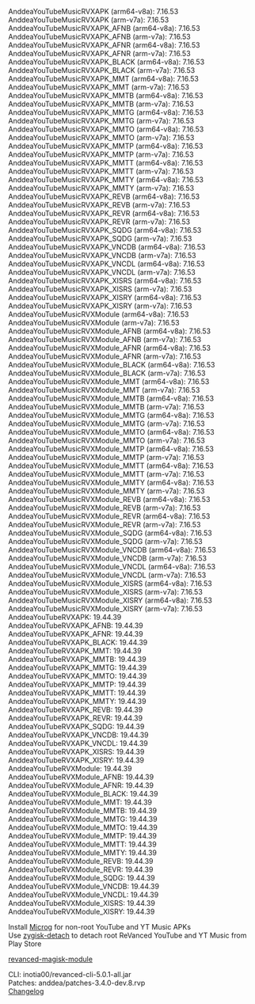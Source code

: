 AnddeaYouTubeMusicRVXAPK (arm64-v8a): 7.16.53  
AnddeaYouTubeMusicRVXAPK (arm-v7a): 7.16.53  
AnddeaYouTubeMusicRVXAPK_AFNB (arm64-v8a): 7.16.53  
AnddeaYouTubeMusicRVXAPK_AFNB (arm-v7a): 7.16.53  
AnddeaYouTubeMusicRVXAPK_AFNR (arm64-v8a): 7.16.53  
AnddeaYouTubeMusicRVXAPK_AFNR (arm-v7a): 7.16.53  
AnddeaYouTubeMusicRVXAPK_BLACK (arm64-v8a): 7.16.53  
AnddeaYouTubeMusicRVXAPK_BLACK (arm-v7a): 7.16.53  
AnddeaYouTubeMusicRVXAPK_MMT (arm64-v8a): 7.16.53  
AnddeaYouTubeMusicRVXAPK_MMT (arm-v7a): 7.16.53  
AnddeaYouTubeMusicRVXAPK_MMTB (arm64-v8a): 7.16.53  
AnddeaYouTubeMusicRVXAPK_MMTB (arm-v7a): 7.16.53  
AnddeaYouTubeMusicRVXAPK_MMTG (arm64-v8a): 7.16.53  
AnddeaYouTubeMusicRVXAPK_MMTG (arm-v7a): 7.16.53  
AnddeaYouTubeMusicRVXAPK_MMTO (arm64-v8a): 7.16.53  
AnddeaYouTubeMusicRVXAPK_MMTO (arm-v7a): 7.16.53  
AnddeaYouTubeMusicRVXAPK_MMTP (arm64-v8a): 7.16.53  
AnddeaYouTubeMusicRVXAPK_MMTP (arm-v7a): 7.16.53  
AnddeaYouTubeMusicRVXAPK_MMTT (arm64-v8a): 7.16.53  
AnddeaYouTubeMusicRVXAPK_MMTT (arm-v7a): 7.16.53  
AnddeaYouTubeMusicRVXAPK_MMTY (arm64-v8a): 7.16.53  
AnddeaYouTubeMusicRVXAPK_MMTY (arm-v7a): 7.16.53  
AnddeaYouTubeMusicRVXAPK_REVB (arm64-v8a): 7.16.53  
AnddeaYouTubeMusicRVXAPK_REVB (arm-v7a): 7.16.53  
AnddeaYouTubeMusicRVXAPK_REVR (arm64-v8a): 7.16.53  
AnddeaYouTubeMusicRVXAPK_REVR (arm-v7a): 7.16.53  
AnddeaYouTubeMusicRVXAPK_SQDG (arm64-v8a): 7.16.53  
AnddeaYouTubeMusicRVXAPK_SQDG (arm-v7a): 7.16.53  
AnddeaYouTubeMusicRVXAPK_VNCDB (arm64-v8a): 7.16.53  
AnddeaYouTubeMusicRVXAPK_VNCDB (arm-v7a): 7.16.53  
AnddeaYouTubeMusicRVXAPK_VNCDL (arm64-v8a): 7.16.53  
AnddeaYouTubeMusicRVXAPK_VNCDL (arm-v7a): 7.16.53  
AnddeaYouTubeMusicRVXAPK_XISRS (arm64-v8a): 7.16.53  
AnddeaYouTubeMusicRVXAPK_XISRS (arm-v7a): 7.16.53  
AnddeaYouTubeMusicRVXAPK_XISRY (arm64-v8a): 7.16.53  
AnddeaYouTubeMusicRVXAPK_XISRY (arm-v7a): 7.16.53  
AnddeaYouTubeMusicRVXModule (arm64-v8a): 7.16.53  
AnddeaYouTubeMusicRVXModule (arm-v7a): 7.16.53  
AnddeaYouTubeMusicRVXModule_AFNB (arm64-v8a): 7.16.53  
AnddeaYouTubeMusicRVXModule_AFNB (arm-v7a): 7.16.53  
AnddeaYouTubeMusicRVXModule_AFNR (arm64-v8a): 7.16.53  
AnddeaYouTubeMusicRVXModule_AFNR (arm-v7a): 7.16.53  
AnddeaYouTubeMusicRVXModule_BLACK (arm64-v8a): 7.16.53  
AnddeaYouTubeMusicRVXModule_BLACK (arm-v7a): 7.16.53  
AnddeaYouTubeMusicRVXModule_MMT (arm64-v8a): 7.16.53  
AnddeaYouTubeMusicRVXModule_MMT (arm-v7a): 7.16.53  
AnddeaYouTubeMusicRVXModule_MMTB (arm64-v8a): 7.16.53  
AnddeaYouTubeMusicRVXModule_MMTB (arm-v7a): 7.16.53  
AnddeaYouTubeMusicRVXModule_MMTG (arm64-v8a): 7.16.53  
AnddeaYouTubeMusicRVXModule_MMTG (arm-v7a): 7.16.53  
AnddeaYouTubeMusicRVXModule_MMTO (arm64-v8a): 7.16.53  
AnddeaYouTubeMusicRVXModule_MMTO (arm-v7a): 7.16.53  
AnddeaYouTubeMusicRVXModule_MMTP (arm64-v8a): 7.16.53  
AnddeaYouTubeMusicRVXModule_MMTP (arm-v7a): 7.16.53  
AnddeaYouTubeMusicRVXModule_MMTT (arm64-v8a): 7.16.53  
AnddeaYouTubeMusicRVXModule_MMTT (arm-v7a): 7.16.53  
AnddeaYouTubeMusicRVXModule_MMTY (arm64-v8a): 7.16.53  
AnddeaYouTubeMusicRVXModule_MMTY (arm-v7a): 7.16.53  
AnddeaYouTubeMusicRVXModule_REVB (arm64-v8a): 7.16.53  
AnddeaYouTubeMusicRVXModule_REVB (arm-v7a): 7.16.53  
AnddeaYouTubeMusicRVXModule_REVR (arm64-v8a): 7.16.53  
AnddeaYouTubeMusicRVXModule_REVR (arm-v7a): 7.16.53  
AnddeaYouTubeMusicRVXModule_SQDG (arm64-v8a): 7.16.53  
AnddeaYouTubeMusicRVXModule_SQDG (arm-v7a): 7.16.53  
AnddeaYouTubeMusicRVXModule_VNCDB (arm64-v8a): 7.16.53  
AnddeaYouTubeMusicRVXModule_VNCDB (arm-v7a): 7.16.53  
AnddeaYouTubeMusicRVXModule_VNCDL (arm64-v8a): 7.16.53  
AnddeaYouTubeMusicRVXModule_VNCDL (arm-v7a): 7.16.53  
AnddeaYouTubeMusicRVXModule_XISRS (arm64-v8a): 7.16.53  
AnddeaYouTubeMusicRVXModule_XISRS (arm-v7a): 7.16.53  
AnddeaYouTubeMusicRVXModule_XISRY (arm64-v8a): 7.16.53  
AnddeaYouTubeMusicRVXModule_XISRY (arm-v7a): 7.16.53  
AnddeaYouTubeRVXAPK: 19.44.39  
AnddeaYouTubeRVXAPK_AFNB: 19.44.39  
AnddeaYouTubeRVXAPK_AFNR: 19.44.39  
AnddeaYouTubeRVXAPK_BLACK: 19.44.39  
AnddeaYouTubeRVXAPK_MMT: 19.44.39  
AnddeaYouTubeRVXAPK_MMTB: 19.44.39  
AnddeaYouTubeRVXAPK_MMTG: 19.44.39  
AnddeaYouTubeRVXAPK_MMTO: 19.44.39  
AnddeaYouTubeRVXAPK_MMTP: 19.44.39  
AnddeaYouTubeRVXAPK_MMTT: 19.44.39  
AnddeaYouTubeRVXAPK_MMTY: 19.44.39  
AnddeaYouTubeRVXAPK_REVB: 19.44.39  
AnddeaYouTubeRVXAPK_REVR: 19.44.39  
AnddeaYouTubeRVXAPK_SQDG: 19.44.39  
AnddeaYouTubeRVXAPK_VNCDB: 19.44.39  
AnddeaYouTubeRVXAPK_VNCDL: 19.44.39  
AnddeaYouTubeRVXAPK_XISRS: 19.44.39  
AnddeaYouTubeRVXAPK_XISRY: 19.44.39  
AnddeaYouTubeRVXModule: 19.44.39  
AnddeaYouTubeRVXModule_AFNB: 19.44.39  
AnddeaYouTubeRVXModule_AFNR: 19.44.39  
AnddeaYouTubeRVXModule_BLACK: 19.44.39  
AnddeaYouTubeRVXModule_MMT: 19.44.39  
AnddeaYouTubeRVXModule_MMTB: 19.44.39  
AnddeaYouTubeRVXModule_MMTG: 19.44.39  
AnddeaYouTubeRVXModule_MMTO: 19.44.39  
AnddeaYouTubeRVXModule_MMTP: 19.44.39  
AnddeaYouTubeRVXModule_MMTT: 19.44.39  
AnddeaYouTubeRVXModule_MMTY: 19.44.39  
AnddeaYouTubeRVXModule_REVB: 19.44.39  
AnddeaYouTubeRVXModule_REVR: 19.44.39  
AnddeaYouTubeRVXModule_SQDG: 19.44.39  
AnddeaYouTubeRVXModule_VNCDB: 19.44.39  
AnddeaYouTubeRVXModule_VNCDL: 19.44.39  
AnddeaYouTubeRVXModule_XISRS: 19.44.39  
AnddeaYouTubeRVXModule_XISRY: 19.44.39  

Install [Microg](https://github.com/ReVanced/GmsCore/releases) for non-root YouTube and YT Music APKs  
Use [zygisk-detach](https://github.com/j-hc/zygisk-detach) to detach root ReVanced YouTube and YT Music from Play Store  

[revanced-magisk-module](https://github.com/j-hc/revanced-magisk-module)
  
CLI: inotia00/revanced-cli-5.0.1-all.jar  
Patches: anddea/patches-3.4.0-dev.8.rvp  
[Changelog](https://github.com/anddea/revanced-patches/releases/tag/v3.4.0-dev.8)  
